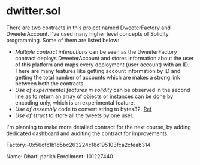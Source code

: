 # dwitter.sol
There are two contracts in this project named DweeterFactory and DweeterAccount. I've used many higher level concepts of Solidity programming. Some of them are listed below: 
- *Multiple contract interactions* can be seen as the DweeterFactory contract deploys DweeterAccount and stores information about the user of this platform and maps every deployment (user account) with an ID.
There are many features like getting account information by ID and getting the total number of accounts which are makes a strong link between both the contracts.
- *Use of experimental features in solidity* can be observed in the second line as to return an array of objects or instances can be done by encoding only, which is an experimental feature.
- *Use of assembly* code to convert string to bytes32. [Ref](https://ethereum.stackexchange.com/questions/9142/how-to-convert-a-string-to-bytes32/9152#9152)
- *Use of struct* to store all the tweets by one user.

I'm planning to make more detailed contract for the next course, by adding dedicated dashboard and auditing the contract for improvements.

Factory:-0x56dfc1b1d5bc263224c18c195103fca2cfeab314


Name: Dharti parikh
Enrollment: 101227440
